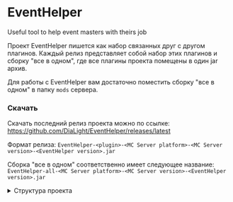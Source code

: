 # EventHelper

Useful tool to help event masters with theirs job

Проект EventHelper пишется как набор связанных друг с другом плагинов.
Каждый релиз представляет собой набор этих плагинов и сборку "все в одном", где все плагины проекта помещены в один jar архив.

Для работы с EventHelper вам достаточно поместить сборку "все в одном" в папку `mods` сервера.

### Скачать
Скачать последний релиз проекта можно по ссылке: https://github.com/DiaLight/EventHelper/releases/latest

Формат релиза:
`EventHelper-<plugin>-<MC Server platform>-<MC Server version>-<EventHelper version>.jar`

Сборка "все в одном" соответственно имеет следующее название:
`EventHelper-all-<MC Server platform>-<MC Server version>-<EventHelper version>.jar`

<details>
  <summary>Структура проекта</summary>

Инструмент - Игровой item при помощи которого "Ивент мастер" может управлять игровыми сущностями.

Модуль - Код, реализующий игровую условность. Его можно включать и выключать в gui.

Гуи - Интерфейс открытого сундука, содержимое которого контролируется плагином.

#### Библиотеки
##### kotlinrt
Включает в себя kotlin runtime
* [X] Sponge

##### toollib
* [X] Sponge
  * Зависит от: `kotlinrt`
* [X] Bukkit

##### modulelib
* [X] Sponge
  * Зависит от: `kotlinrt`
* [ ] Bukkit

##### guilib
* [X] Sponge (сложный интерфейс)
  * Зависит от: `kotlinrt`
* [X] Bukkit

##### offlinelib
Позволяет телепортировать оффлайн игроков и оставлять вместо игроков жителей.

* [X] Sponge (плохо, но работает)
  * Зависит от: `kotlinrt`
* [X] Bukkit

#### Инструменты
##### maingui
Используя `guilib`, реализует гуи, содержимое которого отражает список инструмнтов, зарегистрировнных в `toollib` и модулей, зарегистрированных в `modulelib`.

Зависит от: `toollib`, `modulelib`, `guilib`
* [X] Sponge
  * Зависит от: `kotlinrt`
* [X] Bukkit

##### teleporter
Зависит от: `toollib`, [`guilib`], [`maingui`]
* [X] Sponge
  * Зависит от: `kotlinrt`
* [X] Bukkit

##### freezer
Зависит от: `toollib`, [`guilib`], [`maingui`], [`teleporter`]
* [X] Sponge
  * Зависит от: `kotlinrt`
* [ ] Bukkit

##### teams
Зависит от: `toollib`, [`guilib`], [`maingui`], [`teleporter`]
* [X] Sponge
  * Зависит от: `kotlinrt`
* [X] Bukkit

#### Модули
##### captain
Распределение игроков по камандам при помощи выбранных капитанов

Зависит от: `modulelib`, `toollib`, `teams`, `maingui`, `freezer`, [`guilib`], [`eventhelper`]
* [x] Sponge (экспериментально. могут быть баги)
  * Зависит от: `kotlinrt`
* [ ] Bukkit

##### random(randomizer in bukkit)
Рандомное распределение игроков по командам

Зависит от: `teams`, [`guilib`], [`maingui`]
* [X] Sponge
  * Зависит от: `modulelib`, `kotlinrt`
* [X] Bukkit

##### autorespawn
Автоматический респавн игрока после смерти
Зависит от: `modulelib`, [`guilib`], [`maingui`]
* [X] Sponge
  * Зависит от: `kotlinrt`
* [ ] Bukkit

</details>

